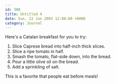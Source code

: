 ```yaml
---
id: 308
title: Untitled 4
date: Sun, 22 Jun 2003 12:00:00 +0000
category: Journal
---
```


Here's a Catalan breakfast for you to try:

1. Slice Caprese bread into half-inch thick slices.
1. Slice a ripe tomato in half.
1. Smash the tomato, flat-side down, into the bread.
1. Pour a little olive oil on the bread.
1. Add a sprinkling of salt.

This is a favorite that people eat before meals!


